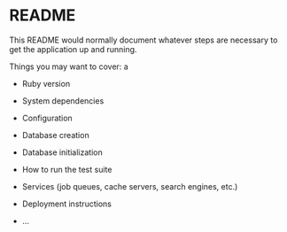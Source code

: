 # README

This README would normally document whatever steps are necessary to get the
application up and running.

Things you may want to cover:
a

- Ruby version

- System dependencies

- Configuration

- Database creation

- Database initialization

- How to run the test suite

- Services (job queues, cache servers, search engines, etc.)

- Deployment instructions

- ...
